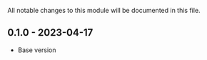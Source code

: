 
All notable changes to this module will be documented in this file.

## 0.1.0 - 2023-04-17

- Base version